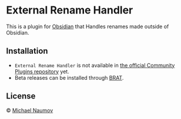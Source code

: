 # External Rename Handler

This is a plugin for [Obsidian](https://obsidian.md/) that Handles renames made outside of Obsidian.

## Installation

- `External Rename Handler` is not available in [the official Community Plugins repository](https://obsidian.md/plugins) yet.
- Beta releases can be installed through [BRAT](https://github.com/TfTHacker/obsidian42-brat).

## License

© [Michael Naumov](https://github.com/mnaoumov/)
